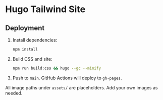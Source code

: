 # Hugo Tailwind Site

## Deployment

1. Install dependencies:
   ```bash
   npm install
   ```
2. Build CSS and site:
   ```bash
   npm run build:css && hugo --gc --minify
   ```
3. Push to `main`. GitHub Actions will deploy to `gh-pages`.

All image paths under `assets/` are placeholders. Add your own images as needed.
